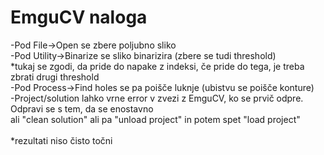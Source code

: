 # EmguCV naloga

-Pod File->Open se zbere poljubno sliko <br />
-Pod Utility->Binarize se sliko binarizira (zbere se tudi threshold) <br />
	*tukaj se zgodi, da pride do napake z indeksi, če pride do tega, je treba zbrati drugi threshold <br />
-Pod Process->Find holes se pa poišče luknje (ubistvu se poišče konture) <br />
-Project/solution lahko vrne error v zvezi z EmguCV, ko se prvič odpre. Odpravi se s tem, da se enostavno <br />
 ali "clean solution" ali pa "unload project" in potem spet "load project" <br />
<br />
*rezultati niso čisto točni <br />
